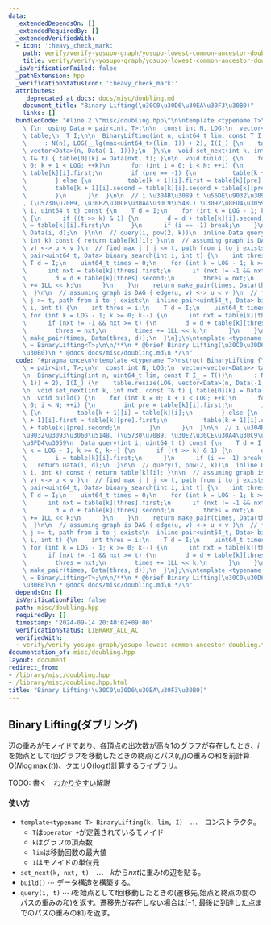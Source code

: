 ```yaml
---
data:
  _extendedDependsOn: []
  _extendedRequiredBy: []
  _extendedVerifiedWith:
  - icon: ':heavy_check_mark:'
    path: verify/verify-yosupo-graph/yosupo-lowest-common-ancestor-doubling.test.cpp
    title: verify/verify-yosupo-graph/yosupo-lowest-common-ancestor-doubling.test.cpp
  _isVerificationFailed: false
  _pathExtension: hpp
  _verificationStatusIcon: ':heavy_check_mark:'
  attributes:
    _deprecated_at_docs: docs/misc/doubling.md
    document_title: "Binary Lifting(\u30C0\u30D6\u30EA\u30F3\u30B0)"
    links: []
  bundledCode: "#line 2 \"misc/doubling.hpp\"\n\ntemplate <typename T>\nstruct BinaryLifting\
    \ {\n  using Data = pair<int, T>;\n\n  const int N, LOG;\n  vector<vector<Data>>\
    \ table;\n  T I;\n\n  BinaryLifting(int n, uint64_t lim, const T I_ = T())\n \
    \     : N(n), LOG(__lg(max<uint64_t>(lim, 1)) + 2), I(I_) {\n    table.resize(LOG,\
    \ vector<Data>(n, Data(-1, I)));\n  }\n\n  void set_next(int k, int nxt, const\
    \ T& t) { table[0][k] = Data(nxt, t); }\n\n  void build() {\n    for (int k =\
    \ 0; k + 1 < LOG; ++k)\n      for (int i = 0; i < N; ++i) {\n        int pre =\
    \ table[k][i].first;\n        if (pre == -1) {\n          table[k + 1][i] = table[k][i];\n\
    \        } else {\n          table[k + 1][i].first = table[k][pre].first;\n  \
    \        table[k + 1][i].second = table[k][i].second + table[k][pre].second;\n\
    \        }\n      }\n  }\n\n  // i \u304B\u3089 t \u56DE\u9032\u3093\u3060\u5148\
    , (\u5730\u70B9, \u30E2\u30CE\u30A4\u30C9\u548C) \u3092\u8FD4\u3059\n  Data query(int\
    \ i, uint64_t t) const {\n    T d = I;\n    for (int k = LOG - 1; k >= 0; k--)\
    \ {\n      if ((t >> k) & 1) {\n        d = d + table[k][i].second;\n        i\
    \ = table[k][i].first;\n      }\n      if (i == -1) break;\n    }\n    return\
    \ Data(i, d);\n  }\n\n  // query(i, pow(2, k))\n  inline Data query_pow(int i,\
    \ int k) const { return table[k][i]; }\n\n  // assuming graph is DAG ( edge(u,\
    \ v) <-> u < v )\n  // find max j | j <= t, path from i to j exists\n  inline\
    \ pair<uint64_t, Data> binary_search(int i, int t) {\n    int thres = i;\n   \
    \ T d = I;\n    uint64_t times = 0;\n    for (int k = LOG - 1; k >= 0; k--) {\n\
    \      int nxt = table[k][thres].first;\n      if (nxt != -1 && nxt <= t) {\n\
    \        d = d + table[k][thres].second;\n        thres = nxt;\n        times\
    \ += 1LL << k;\n      }\n    }\n    return make_pair(times, Data(thres, d));\n\
    \  }\n\n  // assuming graph is DAG ( edge(u, v) <-> u < v )\n  // find min j |\
    \ j >= t, path from i to j exists\n  inline pair<uint64_t, Data> binary_search2(int\
    \ i, int t) {\n    int thres = i;\n    T d = I;\n    uint64_t times = 0;\n   \
    \ for (int k = LOG - 1; k >= 0; k--) {\n      int nxt = table[k][thres].first;\n\
    \      if (nxt != -1 && nxt >= t) {\n        d = d + table[k][thres].second;\n\
    \        thres = nxt;\n        times += 1LL << k;\n      }\n    }\n    return\
    \ make_pair(times, Data(thres, d));\n  }\n};\n\ntemplate <typename T>\nusing Doubling\
    \ = BinaryLifting<T>;\n\n/**\n * @brief Binary Lifting(\u30C0\u30D6\u30EA\u30F3\
    \u30B0)\n * @docs docs/misc/doubling.md\n */\n"
  code: "#pragma once\n\ntemplate <typename T>\nstruct BinaryLifting {\n  using Data\
    \ = pair<int, T>;\n\n  const int N, LOG;\n  vector<vector<Data>> table;\n  T I;\n\
    \n  BinaryLifting(int n, uint64_t lim, const T I_ = T())\n      : N(n), LOG(__lg(max<uint64_t>(lim,\
    \ 1)) + 2), I(I_) {\n    table.resize(LOG, vector<Data>(n, Data(-1, I)));\n  }\n\
    \n  void set_next(int k, int nxt, const T& t) { table[0][k] = Data(nxt, t); }\n\
    \n  void build() {\n    for (int k = 0; k + 1 < LOG; ++k)\n      for (int i =\
    \ 0; i < N; ++i) {\n        int pre = table[k][i].first;\n        if (pre == -1)\
    \ {\n          table[k + 1][i] = table[k][i];\n        } else {\n          table[k\
    \ + 1][i].first = table[k][pre].first;\n          table[k + 1][i].second = table[k][i].second\
    \ + table[k][pre].second;\n        }\n      }\n  }\n\n  // i \u304B\u3089 t \u56DE\
    \u9032\u3093\u3060\u5148, (\u5730\u70B9, \u30E2\u30CE\u30A4\u30C9\u548C) \u3092\
    \u8FD4\u3059\n  Data query(int i, uint64_t t) const {\n    T d = I;\n    for (int\
    \ k = LOG - 1; k >= 0; k--) {\n      if ((t >> k) & 1) {\n        d = d + table[k][i].second;\n\
    \        i = table[k][i].first;\n      }\n      if (i == -1) break;\n    }\n \
    \   return Data(i, d);\n  }\n\n  // query(i, pow(2, k))\n  inline Data query_pow(int\
    \ i, int k) const { return table[k][i]; }\n\n  // assuming graph is DAG ( edge(u,\
    \ v) <-> u < v )\n  // find max j | j <= t, path from i to j exists\n  inline\
    \ pair<uint64_t, Data> binary_search(int i, int t) {\n    int thres = i;\n   \
    \ T d = I;\n    uint64_t times = 0;\n    for (int k = LOG - 1; k >= 0; k--) {\n\
    \      int nxt = table[k][thres].first;\n      if (nxt != -1 && nxt <= t) {\n\
    \        d = d + table[k][thres].second;\n        thres = nxt;\n        times\
    \ += 1LL << k;\n      }\n    }\n    return make_pair(times, Data(thres, d));\n\
    \  }\n\n  // assuming graph is DAG ( edge(u, v) <-> u < v )\n  // find min j |\
    \ j >= t, path from i to j exists\n  inline pair<uint64_t, Data> binary_search2(int\
    \ i, int t) {\n    int thres = i;\n    T d = I;\n    uint64_t times = 0;\n   \
    \ for (int k = LOG - 1; k >= 0; k--) {\n      int nxt = table[k][thres].first;\n\
    \      if (nxt != -1 && nxt >= t) {\n        d = d + table[k][thres].second;\n\
    \        thres = nxt;\n        times += 1LL << k;\n      }\n    }\n    return\
    \ make_pair(times, Data(thres, d));\n  }\n};\n\ntemplate <typename T>\nusing Doubling\
    \ = BinaryLifting<T>;\n\n/**\n * @brief Binary Lifting(\u30C0\u30D6\u30EA\u30F3\
    \u30B0)\n * @docs docs/misc/doubling.md\n */\n"
  dependsOn: []
  isVerificationFile: false
  path: misc/doubling.hpp
  requiredBy: []
  timestamp: '2024-09-14 20:40:02+09:00'
  verificationStatus: LIBRARY_ALL_AC
  verifiedWith:
  - verify/verify-yosupo-graph/yosupo-lowest-common-ancestor-doubling.test.cpp
documentation_of: misc/doubling.hpp
layout: document
redirect_from:
- /library/misc/doubling.hpp
- /library/misc/doubling.hpp.html
title: "Binary Lifting(\u30C0\u30D6\u30EA\u30F3\u30B0)"
---
```

## Binary Lifting(ダブリング)

辺の重みがモノイドであり、各頂点の出次数が高々1のグラフが存在したとき、$i$を始点として$t$回グラフを移動したときの終点$j$とパス$(i,j)$の重みの和を前計算$\mathrm{O}(N \log \max(t))$、クエリ$\mathrm{O}(\log t)$計算するライブラリ。

TODO: 書く　[わかりやすい解説](https://ei1333.github.io/luzhiled/snippets/memo/doubling.html)

#### 使い方

- `template<typename T> BinaryLifting(k, lim, I)`　$\cdots$　コンストラクタ。
  - `T`は`operator +`が定義されているモノイド
  - `k`はグラフの頂点数
  - `lim`は移動回数の最大値
  - `I`はモノイドの単位元
- `set_next(k, nxt, t)`　$\cdots$　$k$から$nxt$に重み$t$の辺を貼る。
- `build()` $\cdots$ データ構造を構築する。
- `query(i, t)` $\cdots$ $i$を始点として$t$回移動したときの(遷移先,始点と終点の間のパスの重みの和)を返す。遷移先が存在しない場合は($-1$, 最後に到達した点までのパスの重みの和)を返す。
